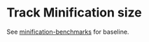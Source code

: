 # Track Minification size

See [minification-benchmarks](https://github.com/privatenumber/minification-benchmarks) for baseline.

